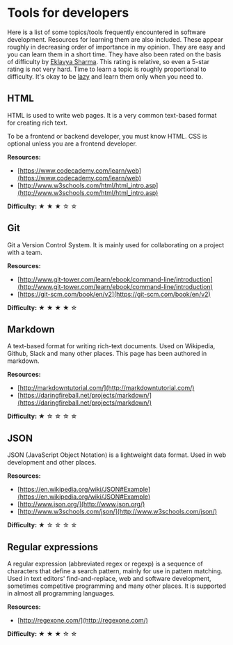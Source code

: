 # Tools for developers

Here is a list of some topics/tools frequently encountered in software development.
Resources for learning them are also included.
These appear roughly in decreasing order of importance in my opinion.
They are easy and you can learn them in a short time.
They have also been rated on the basis of difficulty
by [Eklavya Sharma](https://github.com/sharmaeklavya2).
This rating is relative, so even a 5-star rating is not very hard.
Time to learn a topic is roughly proportional to difficulty.
It's okay to be [lazy](https://en.wikipedia.org/wiki/Lazy_evaluation)
and learn them only when you need to.

## HTML

HTML is used to write web pages.
It is a very common text-based format for creating rich text.

To be a frontend or backend developer, you must know HTML.
CSS is optional unless you are a frontend developer.

**Resources:**

* [https://www.codecademy.com/learn/web](https://www.codecademy.com/learn/web)
* [http://www.w3schools.com/html/html_intro.asp](http://www.w3schools.com/html/html_intro.asp)

**Difficulty:** <!--3/5--> &#x2605; &#x2605; &#x2605; &#x2606; &#x2606;

## Git

Git a Version Control System.
It is mainly used for collaborating on a project with a team.

**Resources:**

* [http://www.git-tower.com/learn/ebook/command-line/introduction](http://www.git-tower.com/learn/ebook/command-line/introduction)
* [https://git-scm.com/book/en/v2](https://git-scm.com/book/en/v2)

**Difficulty:** <!--4/5--> &#x2605; &#x2605; &#x2605; &#x2605; &#x2606;

## Markdown

A text-based format for writing rich-text documents.
Used on Wikipedia, Github, Slack and many other places.
This page has been authored in markdown.

**Resources:**

* [http://markdowntutorial.com/](http://markdowntutorial.com/)
* [https://daringfireball.net/projects/markdown/](https://daringfireball.net/projects/markdown/)

**Difficulty:** <!--1/5--> &#x2605; &#x2606; &#x2606; &#x2606; &#x2606;

## JSON

JSON (JavaScript Object Notation) is a lightweight data format.
Used in web development and other places.

**Resources:**

* [https://en.wikipedia.org/wiki/JSON#Example](https://en.wikipedia.org/wiki/JSON#Example)
* [http://www.json.org/](http://www.json.org/)
* [http://www.w3schools.com/json/](http://www.w3schools.com/json/)

**Difficulty:** <!--1/5--> &#x2605; &#x2606; &#x2606; &#x2606; &#x2606;

## Regular expressions

A regular expression (abbreviated regex or regexp) is a sequence of characters that define a search pattern,
mainly for use in pattern matching.
Used in text editors' find-and-replace, web and software development,
sometimes competitive programming and many other places.
It is supported in almost all programming languages.

**Resources:**

* [http://regexone.com/](http://regexone.com/)

**Difficulty:** <!--3/5--> &#x2605; &#x2605; &#x2605; &#x2606; &#x2606;

<!--## Web APIs

Used to fetch data from a web service.
It has interesting uses, like iterating over your facebook friends in a program.

**Resources:**

* https://zapier.com/learn/apis/

**Difficulty:** 5/5 &#x2605; &#x2605; &#x2605; &#x2605; &#x2605;-->
